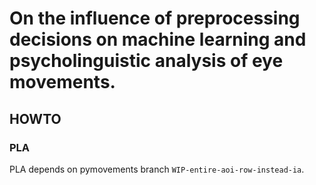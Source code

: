 # On the influence of preprocessing decisions on machine learning and psycholinguistic analysis of eye movements.
## HOWTO
### PLA
PLA depends on pymovements branch `WIP-entire-aoi-row-instead-ia`.
